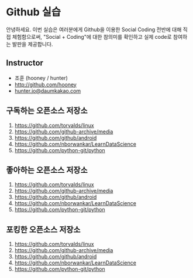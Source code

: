 # Github 실습

안녕하세요. 이번 실습은 여러분에게 Github을 이용한 Social Coding 전반에 대해 직접 체험함으로써, "Social + Coding"에 대한 참의미를 확인하고 실제 code로 참여하는 발판을 제공합니다.

## Instructor
- 조훈 (hooney / hunter)
- http://github.com/hooney
- hunter.jo@daumkakao.com

## 구독하는 오픈소스 저장소

1. https://github.com/torvalds/linux
2. https://github.com/github-archive/media
3. https://github.com/github/android
4. https://github.com/nborwankar/LearnDataScience
5. https://github.com/python-git/python

## 좋아하는 오픈소스 저장소

1. https://github.com/torvalds/linux
2. https://github.com/github-archive/media
3. https://github.com/github/android
4. https://github.com/nborwankar/LearnDataScience
5. https://github.com/python-git/python

## 포킹한 오픈소스 저장소

1. https://github.com/torvalds/linux
2. https://github.com/github-archive/media
3. https://github.com/github/android
4. https://github.com/nborwankar/LearnDataScience
5. https://github.com/python-git/python


